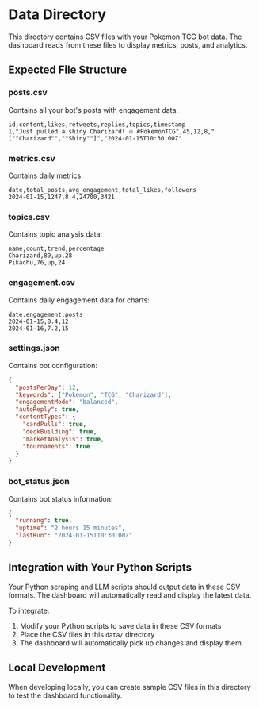 # Data Directory

This directory contains CSV files with your Pokemon TCG bot data. The dashboard reads from these files to display metrics, posts, and analytics.

## Expected File Structure

### posts.csv
Contains all your bot's posts with engagement data:
```csv
id,content,likes,retweets,replies,topics,timestamp
1,"Just pulled a shiny Charizard! 🔥 #PokemonTCG",45,12,8,"[""Charizard"",""Shiny""]","2024-01-15T10:30:00Z"
```

### metrics.csv
Contains daily metrics:
```csv
date,total_posts,avg_engagement,total_likes,followers
2024-01-15,1247,8.4,24700,3421
```

### topics.csv
Contains topic analysis data:
```csv
name,count,trend,percentage
Charizard,89,up,28
Pikachu,76,up,24
```

### engagement.csv
Contains daily engagement data for charts:
```csv
date,engagement,posts
2024-01-15,8.4,12
2024-01-16,7.2,15
```

### settings.json
Contains bot configuration:
```json
{
  "postsPerDay": 12,
  "keywords": ["Pokemon", "TCG", "Charizard"],
  "engagementMode": "balanced",
  "autoReply": true,
  "contentTypes": {
    "cardPulls": true,
    "deckBuilding": true,
    "marketAnalysis": true,
    "tournaments": true
  }
}
```

### bot_status.json
Contains bot status information:
```json
{
  "running": true,
  "uptime": "2 hours 15 minutes",
  "lastRun": "2024-01-15T10:30:00Z"
}
```

## Integration with Your Python Scripts

Your Python scraping and LLM scripts should output data in these CSV formats. The dashboard will automatically read and display the latest data.

To integrate:
1. Modify your Python scripts to save data in these CSV formats
2. Place the CSV files in this `data/` directory
3. The dashboard will automatically pick up changes and display them

## Local Development

When developing locally, you can create sample CSV files in this directory to test the dashboard functionality.